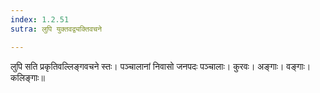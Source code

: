 ```yaml
---
index: 1.2.51
sutra: लुपि युक्तवद्व्यक्तिवचने

---
```

लुपि सति प्रकृतिवल्लिङ्गवचने स्तः। पञ्चालानां निवासो जनपदः पञ्चालाः। कुरवः। अङ्गाः। वङ्गाः। कलिङ्गाः॥